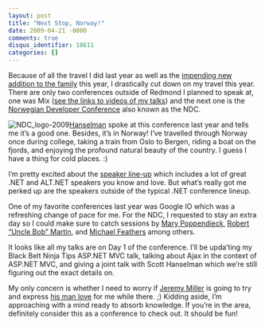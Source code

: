 ```yaml
---
layout: post
title: "Next Stop, Norway!"
date: 2009-04-21 -0800
comments: true
disqus_identifier: 18611
categories: []
---
```

Because of all the travel I did last year as well as the [impending new
addition to the
family](http://haacked.com/archive/2009/04/07/my-little-world-domination-backup.aspx "World Domination Plan")
this year, I drastically cut down on my travel this year. There are only
two conferences outside of Redmond I planned to speak at, one was Mix
([see the links to videos of my
talks](http://haacked.com/archive/2009/03/24/aspnetmvc-sessions-mix.aspx "ASP.NET MVC Sessions at Mix"))
and the next one is the [Norwegian Developer
Conference](http://ndc2009.no/en/ "NDC") also known as the NDC.

![NDC\_logo-2009](http://haacked.com/images/haacked_com/WindowsLiveWriter/NextStopNorway_8254/NDC_logo-2009_3.png "NDC_logo-2009")[Hanselman](http://hanselman.com/ "Scott Hanselman's Blog")
spoke at this conference last year and tells me it’s a good one.
Besides, it’s in Norway! I’ve travelled through Norway once during
college, taking a train from Oslo to Bergen, riding a boat on the
fjords, and enjoying the profound natural beauty of the country. I guess
I have a thing for cold places. :)

I’m pretty excited about the [speaker
line-up](http://ndc2009.no/en/index.aspx?cat=1070 "Speaker Lineup")
which includes a lot of great .NET and ALT.NET speakers you know and
love. But what’s really got me perked up are the speakers outside of the
typical .NET conference lineup.

One of my favorite conferences last year was Google IO which was a
refreshing change of pace for me. For the NDC, I requested to stay an
extra day so I could make sure to catch sessions by [Mary
Poppendieck](http://www.poppendieck.com/ "Mary Poppendieck"), [Robert
“Uncle Bob”
Martin](http://blog.objectmentor.com/articles/category/uncle-bobs-blatherings "Uncle Bob"),
and [Michael
Feathers](http://michaelfeathers.typepad.com/ "Michael Feathers Blog")
among others.

It looks like all my talks are on Day 1 of the conference. I’ll be
upda’ting my Black Belt Ninja Tips ASP.NET MVC talk, talking about Ajax
in the context of ASP.NET MVC, and giving a joint talk with Scott
Hanselman which we’re still figuring out the exact details on.

My only concern is whether I need to worry if [Jeremy
Miller](http://codebetter.com/blogs/jeremy.miller/ "Jeremy Miller - The Shade Tree Developer")
is going to try and express [his man
love](http://www.altnetpodcast.com/episodes/18-talking-with-jeremy-miller-about-alt-net "Jeremy Miller about ALT.NET")
for me while there. ;) Kidding aside, I’m approaching with a mind ready
to absorb knowledge. If you’re in the area, definitely consider this as
a conference to check out. It should be fun!

